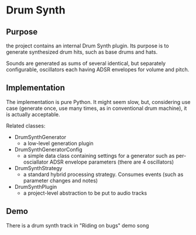 # Drum Synth

## Purpose

the project contains an internal Drum Synth plugin.
Its purpose is to generate synthesized drum hits, such as base drums and hats.

Sounds are generated as sums of several identical, but separately configurable, oscillators each having ADSR envelopes for volume and pitch.
 

## Implementation

The implementation is pure Python. It might seem slow, but, considering use case (generate once, use many times, as in conventional drum machine), it is actually acceptable.

Related classes:

- DrumSynthGenerator
    - a low-level generation plugin
- DrumSynthGeneratorConfig
    - a simple data class containing settings for a generator such as per-osciallator ADSR envelope parameters (there are 4 oscillators)
- DrumSynthStrategy
    - a standard hybrid processing strategy. Consumes events (such as parameter changes and notes)
- DrumSynthPlugin
    - a project-level abstraction to be put to audio tracks 
   
## Demo

There is a drum synth track in "Riding on bugs" demo song